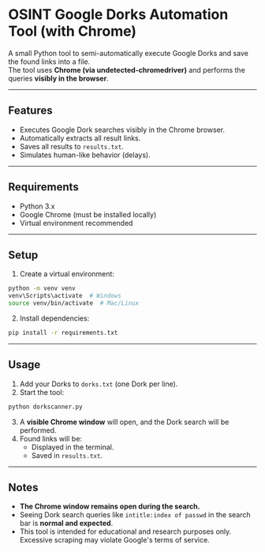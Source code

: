 
# OSINT Google Dorks Automation Tool (with Chrome)

A small Python tool to semi-automatically execute Google Dorks and save the found links into a file.  
The tool uses **Chrome (via undetected-chromedriver)** and performs the queries **visibly in the browser**.

---

## Features
- Executes Google Dork searches visibly in the Chrome browser.
- Automatically extracts all result links.
- Saves all results to `results.txt`.
- Simulates human-like behavior (delays).

---

## Requirements
- Python 3.x
- Google Chrome (must be installed locally)
- Virtual environment recommended

---

## Setup

1. Create a virtual environment:
```bash
python -m venv venv
venv\Scripts\activate  # Windows
source venv/bin/activate  # Mac/Linux
```

2. Install dependencies:
```bash
pip install -r requirements.txt
```

---

## Usage

1. Add your Dorks to `dorks.txt` (one Dork per line).
2. Start the tool:
```bash
python dorkscanner.py
```

3. A **visible Chrome window** will open, and the Dork search will be performed.
4. Found links will be:
    - Displayed in the terminal.
    - Saved in `results.txt`.

---

## Notes
- **The Chrome window remains open during the search.**  
- Seeing Dork search queries like `intitle:index of passwd` in the search bar is **normal and expected**.
- This tool is intended for educational and research purposes only. Excessive scraping may violate Google's terms of service.
